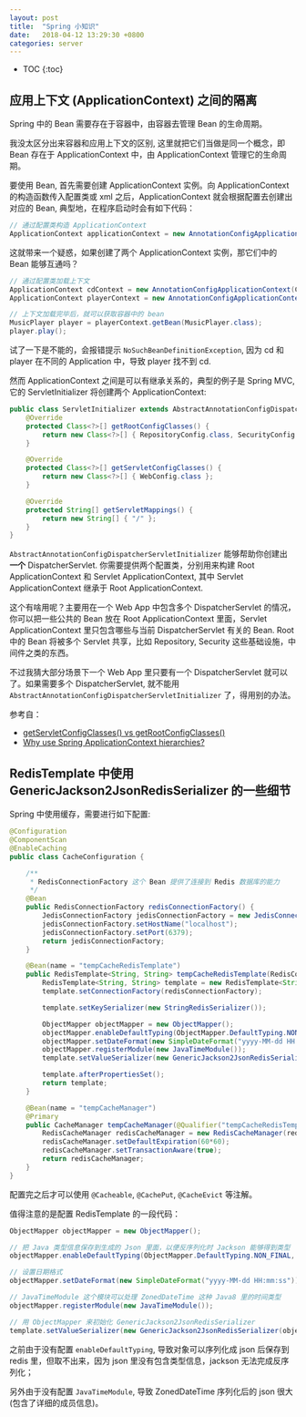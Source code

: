 ```yaml
---
layout: post
title:  "Spring 小知识"
date:   2018-04-12 13:29:30 +0800
categories: server
---
```


* TOC
{:toc}


## 应用上下文 (ApplicationContext) 之间的隔离

Spring 中的 Bean 需要存在于容器中，由容器去管理 Bean 的生命周期。

我没太区分出来容器和应用上下文的区别, 这里就把它们当做是同一个概念，即 Bean 存在于 ApplicationContext 中，由 ApplicationContext 管理它的生命周期。

要使用 Bean, 首先需要创建 ApplicationContext 实例。向 ApplicationContext 的构造函数传入配置类或 xml 之后，ApplicationContext 就会根据配置去创建出对应的 Bean, 典型地，在程序启动时会有如下代码：

```java
// 通过配置类构造 ApplicationContext
ApplicationContext applicationContext = new AnnotationConfigApplicationContext(SpringConfig.class);
```

这就带来一个疑惑，如果创建了两个 ApplicationContext 实例，那它们中的 Bean 能够互通吗？

```java
// 通过配置类加载上下文
ApplicationContext cdContext = new AnnotationConfigApplicationContext(CDConfig.class);
ApplicationContext playerContext = new AnnotationConfigApplicationContext(PlayerConfig.class);

// 上下文加载完毕后，就可以获取容器中的 bean
MusicPlayer player = playerContext.getBean(MusicPlayer.class);
player.play();
```

试了一下是不能的，会报错提示 `NoSuchBeanDefinitionException`, 因为 cd 和 player 在不同的 Application 中，导致 player 找不到 cd.

然而 ApplicationContext 之间是可以有继承关系的，典型的例子是 Spring MVC, 它的 ServletInitializer 将创建两个 ApplicationContext:

```java
public class ServletInitializer extends AbstractAnnotationConfigDispatcherServletInitializer {
    @Override
    protected Class<?>[] getRootConfigClasses() {
        return new Class<?>[] { RepositoryConfig.class, SecurityConfig.class };
    }

    @Override
    protected Class<?>[] getServletConfigClasses() {
        return new Class<?>[] { WebConfig.class };
    }

    @Override
    protected String[] getServletMappings() {
        return new String[] { "/" };
    }
}
```

`AbstractAnnotationConfigDispatcherServletInitializer` 能够帮助你创建出 **一个** DispatcherServlet. 你需要提供两个配置类，分别用来构建 Root ApplicationContext 和 Servlet ApplicationContext, 其中 Servlet ApplicationContext 继承于 Root ApplicationContext.

这个有啥用呢？主要用在一个 Web App 中包含多个 DispatcherServlet 的情况，你可以把一些公共的 Bean 放在 Root ApplicationContext 里面，Servlet ApplicationContext 里只包含哪些与当前 DispatcherServlet 有关的 Bean. Root 中的 Bean 将被多个 Servlet 共享，比如 Repository, Security 这些基础设施，中间件之类的东西。

不过我猜大部分场景下一个 Web App 里只要有一个 DispatcherServlet 就可以了。如果需要多个 DispatcherServlet, 就不能用 `AbstractAnnotationConfigDispatcherServletInitializer` 了，得用别的办法。

参考自：
- [getServletConfigClasses() vs getRootConfigClasses()](https://stackoverflow.com/questions/35258758/getservletconfigclasses-vs-getrootconfigclasses-when-extending-abstractannot)
- [Why use Spring ApplicationContext hierarchies?](https://stackoverflow.com/questions/5132604/why-use-spring-applicationcontext-hierarchies/5132637#5132637)


## RedisTemplate 中使用 GenericJackson2JsonRedisSerializer 的一些细节

Spring 中使用缓存，需要进行如下配置:

```java
@Configuration
@ComponentScan
@EnableCaching
public class CacheConfiguration {

    /**
     * RedisConnectionFactory 这个 Bean 提供了连接到 Redis 数据库的能力
     */
    @Bean
    public RedisConnectionFactory redisConnectionFactory() {
        JedisConnectionFactory jedisConnectionFactory = new JedisConnectionFactory();
        jedisConnectionFactory.setHostName("localhost");
        jedisConnectionFactory.setPort(6379);
        return jedisConnectionFactory;
    }

    @Bean(name = "tempCacheRedisTemplate")
    public RedisTemplate<String, String> tempCacheRedisTemplate(RedisConnectionFactory redisConnectionFactory) {
        RedisTemplate<String, String> template = new RedisTemplate<String, String>();
        template.setConnectionFactory(redisConnectionFactory);

        template.setKeySerializer(new StringRedisSerializer());

        ObjectMapper objectMapper = new ObjectMapper();
        objectMapper.enableDefaultTyping(ObjectMapper.DefaultTyping.NON_FINAL, JsonTypeInfo.As.PROPERTY);
        objectMapper.setDateFormat(new SimpleDateFormat("yyyy-MM-dd HH:mm:ss"));
        objectMapper.registerModule(new JavaTimeModule());
        template.setValueSerializer(new GenericJackson2JsonRedisSerializer(objectMapper));

        template.afterPropertiesSet();
        return template;
    }

    @Bean(name = "tempCacheManager")
    @Primary
    public CacheManager tempCacheManager(@Qualifier("tempCacheRedisTemplate") RedisTemplate redisTemplate) {
        RedisCacheManager redisCacheManager = new RedisCacheManager(redisTemplate);
        redisCacheManager.setDefaultExpiration(60*60);
        redisCacheManager.setTransactionAware(true);
        return redisCacheManager;
    }
}
```

配置完之后才可以使用 `@Cacheable`, `@CachePut`, `@CacheEvict` 等注解。

值得注意的是配置 RedisTemplate 的一段代码：

```java
ObjectMapper objectMapper = new ObjectMapper();

// 把 Java 类型信息保存到生成的 Json 里面，以便反序列化时 Jackson 能够得到类型
objectMapper.enableDefaultTyping(ObjectMapper.DefaultTyping.NON_FINAL, JsonTypeInfo.As.PROPERTY);

// 设置日期格式
objectMapper.setDateFormat(new SimpleDateFormat("yyyy-MM-dd HH:mm:ss"));

// JavaTimeModule 这个模块可以处理 ZonedDateTime 这种 Java8 里的时间类型
objectMapper.registerModule(new JavaTimeModule());

// 用 ObjectMapper 来初始化 GenericJackson2JsonRedisSerializer
template.setValueSerializer(new GenericJackson2JsonRedisSerializer(objectMapper));
```

之前由于没有配置 `enableDefaultTyping`, 导致对象可以序列化成 json 后保存到 redis 里，但取不出来，因为 json 里没有包含类型信息，jackson 无法完成反序列化；

另外由于没有配置 `JavaTimeModule`, 导致 ZonedDateTime 序列化后的 json 很大(包含了详细的成员信息)。

